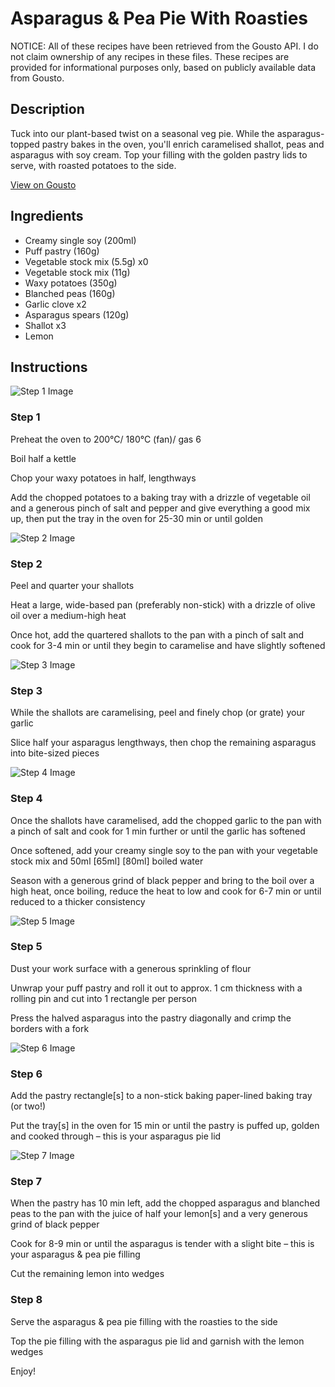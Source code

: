 # Asparagus & Pea Pie With Roasties

NOTICE: All of these recipes have been retrieved from the Gousto API. I do not claim ownership of any recipes in these files. These recipes are provided for informational purposes only, based on publicly available data from Gousto.

## Description

Tuck into our plant-based twist on a seasonal veg pie. While the asparagus-topped pastry bakes in the oven, you'll enrich caramelised shallot, peas and asparagus with soy cream. Top your filling with the golden pastry lids to serve, with roasted potatoes to the side.

[View on Gousto](https://www.gousto.co.uk/recipes/cookbook/springtime-asparagus-pea-pie-with-roasties)

## Ingredients

- Creamy single soy (200ml)
- Puff pastry (160g)
- Vegetable stock mix (5.5g) x0
- Vegetable stock mix (11g)
- Waxy potatoes (350g)
- Blanched peas (160g)
- Garlic clove x2
- Asparagus spears (120g)
- Shallot x3
- Lemon

## Instructions

![Step 1 Image](https://production-media.gousto.co.uk/cms/recipe-step-image/Step-1-copy-3-1647965857402-x200.jpg)

### Step 1

Preheat the oven to 200°C/ 180°C (fan)/ gas 6

Boil half a kettle

Chop your waxy potatoes in half, lengthways

Add the chopped potatoes to a baking tray with a drizzle of vegetable oil and a generous pinch of salt and pepper and give everything a good mix up, then put the tray in the oven for 25-30 min or until golden

![Step 2 Image](https://production-media.gousto.co.uk/cms/recipe-step-image/Step-2-copy-3-1647965877938-x200.jpg)

### Step 2

Peel and quarter your shallots

Heat a large, wide-based pan (preferably non-stick) with a drizzle of olive oil over a medium-high heat

Once hot, add the quartered shallots to the pan with a pinch of salt and cook for 3-4 min or until they begin to caramelise and have slightly softened

![Step 3 Image](https://production-media.gousto.co.uk/cms/recipe-step-image/Step-3-copy-3-1647965887463-x200.jpg)

### Step 3

While the shallots are caramelising, peel and finely chop (or grate) your garlic

Slice half your<span class="text-danger"> </span>asparagus lengthways, then chop the remaining asparagus into bite-sized pieces

![Step 4 Image](https://production-media.gousto.co.uk/cms/recipe-step-image/Step-4--copy-1647965902817-x200.jpg)

### Step 4

Once the shallots have caramelised, add the chopped garlic to the pan with a pinch of salt and cook for 1 min further or until the garlic has softened

Once softened, add your creamy single soy to the pan with your vegetable stock mix and 50ml <span class="text-purple">[65ml]</span> <span class="text-danger">[80ml]</span> boiled water

Season with a generous grind of black pepper and bring to the boil over a high heat, once boiling, reduce the heat to low and cook for 6-7 min or until reduced to a thicker consistency

![Step 5 Image](https://production-media.gousto.co.uk/cms/recipe-step-image/Step-5-copy-3-1647965943215-x200.jpg)

### Step 5

Dust your work surface with a generous sprinkling of flour

Unwrap your puff pastry and roll it out to approx. 1 cm thickness with a rolling pin and cut into 1 rectangle per person

Press the halved asparagus into the pastry diagonally and crimp the borders with a fork

![Step 6 Image](https://production-media.gousto.co.uk/cms/recipe-step-image/Step-6-copy-3-1647965949231-x200.jpg)

### Step 6

Add the pastry rectangle[s] to a non-stick baking paper-lined baking tray (or two!)

Put the tray[s] in the oven for 15 min or until the pastry is puffed up, golden and cooked through – this is your asparagus pie lid

![Step 7 Image](https://production-media.gousto.co.uk/cms/recipe-step-image/Step-7-copy-3-1647965958244-x200.jpg)

### Step 7

When the pastry has 10 min left, add the chopped asparagus and blanched peas to the pan with the juice of half your<span class="text-danger"> </span>lemon[s] and a very generous grind of black pepper

Cook for 8-9 min or until the asparagus is tender with a slight bite – this is your asparagus & pea pie filling

Cut the remaining lemon into wedges

### Step 8

Serve the asparagus & pea pie filling with the roasties to the side

Top the pie filling with the asparagus pie lid and garnish with the lemon wedges

Enjoy!

